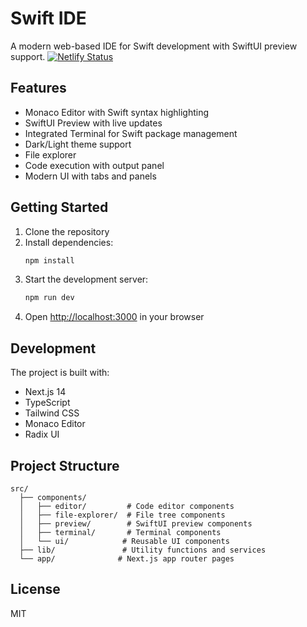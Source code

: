 # Swift IDE

A modern web-based IDE for Swift development with SwiftUI preview support.
[![Netlify Status](https://api.netlify.com/api/v1/badges/4d3d4586-0378-4a9d-a421-53cb1f8737ff/deploy-status)](https://app.netlify.com/sites/tinycode/deploys)
## Features

- Monaco Editor with Swift syntax highlighting
- SwiftUI Preview with live updates
- Integrated Terminal for Swift package management
- Dark/Light theme support
- File explorer
- Code execution with output panel
- Modern UI with tabs and panels

## Getting Started

1. Clone the repository
2. Install dependencies:
   ```bash
   npm install
   ```
3. Start the development server:
   ```bash
   npm run dev
   ```
4. Open [http://localhost:3000](http://localhost:3000) in your browser

## Development

The project is built with:
- Next.js 14
- TypeScript
- Tailwind CSS
- Monaco Editor
- Radix UI

## Project Structure

```
src/
  ├── components/
  │   ├── editor/         # Code editor components
  │   ├── file-explorer/  # File tree components
  │   ├── preview/        # SwiftUI preview components
  │   ├── terminal/       # Terminal components
  │   └── ui/            # Reusable UI components
  ├── lib/               # Utility functions and services
  └── app/              # Next.js app router pages
```

## License

MIT 
